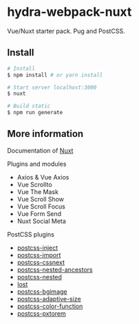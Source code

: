 # hydra-webpack-nuxt

Vue/Nuxt starter pack. Pug and PostCSS.

## Install

``` bash
# Install
$ npm install # or yarn install

# Start server localhost:3000
$ nuxt

# Build static
$ npm run generate
```

## More information

Documentation of [Nuxt](https://github.com/nuxt/nuxt.js)

Plugins and modules
* Axios & Vue Axios
* Vue Scrollto
* Vue The Mask
* Vue Scroll Show
* Vue Scroll Focus
* Vue Form Send
* Nuxt Social Meta

PostCSS plugins
* [postcss-inject](https://github.com/iamfrntdv/postcss-inject)
* [postcss-import](https://github.com/postcss/postcss-import)
* [postcss-cssnext](https://github.com/MoOx/postcss-cssnext)
* [postcss-nested-ancestors](https://github.com/toomuchdesign/postcss-nested-ancestors)
* [postcss-nested](https://github.com/postcss/postcss-nested)
* [lost](http://lostgrid.org)
* [postcss-bgimage](https://github.com/ahtohbi4/postcss-bgimage)
* [postcss-adaptive-size](https://github.com/AlekseyPleshkov/postcss-adaptive-size)
* [postcss-color-function](https://github.com/postcss/postcss-color-function)
* [postcss-pxtorem](https://github.com/cuth/postcss-pxtorem)
